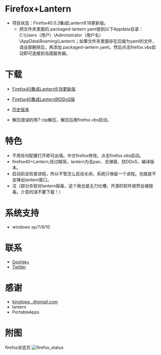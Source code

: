 
Firefox+Lantern
=================
* 项目状态：Firefox40.0.3集成Lantern9.18更新版。
  - 把文件夹里面的.packaged-lantern.yaml放到以下Appdata目录：C:\Users（用户）\Administrator（用户名）\AppData\Roaming\Lantern\；如果文件夹里面存在后缀为yaml的文件，请全部删除后，再添加.packaged-lantern.yaml。然后点击firefox.vbs启动即可连接到岛国服务器。

下载
=======
* [Firefox40集成Lantern9.18更新版](https://github.com/yeahwu/firefox/archive/master.zip)
  
* [Firefox40集成Lantern防DDoS版](https://github.com/yeahwu/wu/releases/download/Firefox/Firefox.DDoS.zip) 
 
* [历史版本](https://github.com/yeahwu/firefox/releases)

* 解压错误的用7-zip解压，解压后用firefox.vbs启动。

特色
=======
* 不用任何配置打开即可出墙。中文firefox修改。点击firefox.vbs启动。
* firefox40+Lantern,经过精简，lantern为去pac、去弹窗、防DDoS，编译版本。
* 启动前会检查进程，所以不管怎么启动关闭，系统只保留一个进程。也就是不会弹出lantern窗口。
* 注（部分杀软对lantern报毒，这个我也是无力吐槽，开源的软件居然会被报毒。介意的请不要下载！）

系统支持
=======
*  windows xp/7/8/10
 
联系
=====
* [Goolge+](https://plus.google.com/communities/101215702940766881013)
* [Twitter](https://twitter.com/yeahwu404)

感谢
====
* kingtope...@gmail.com
* lantern
* PortableApps

附图
=====
firefox状态页
![firefox_status](https://github.com/yeahwu/wu/blob/master/firefox8.JPG?raw=true)
